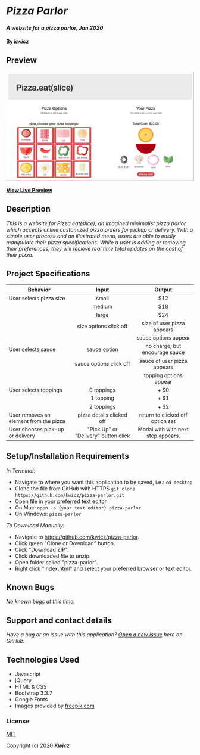 # _Pizza Parlor_

#### _A website for a pizza parlor, Jan 2020_

#### By _**kwicz**_


## Preview

![Landing Page Preview](/img/pizza-parlor.png)

**[View Live Preview](https://kwicz.github.io/pizza-parlor)**

## Description

_This is a website for Pizza.eat(slice), an imagined minimalist pizza parlor which accepts online customized pizza orders for pickup or delivery.  With a simple user process and an illustrated menu, users are able to easily manipulate their pizza specifications. While a user is adding or removing their preferences, they will recieve real time total updates on the cost of their pizza._

## Project Specifications

| Behavior | Input | Output |
|---|:---:|:---:|
|User selects pizza size|small|$12|
||medium|$18|
||large|$24|
||size options click off|size of user pizza appears|
|||sauce options appear|
|User selects sauce|sauce option|no charge, but encourage sauce|
||sauce options click off|sauce of user pizza appears|
|||topping options appear|
|User selects toppings|0 toppings|+ $0|
||1 topping|+ $1|
||2 toppings|+ $2|
|User removes an element from the pizza|pizza details clicked off|return to clicked off option set|
|User chooses pick-up or delivery|"Pick Up" or "Delivery" button click|Modal with with next step appears.|


## Setup/Installation Requirements

_In Terminal:_

* Navigate to where you want this application to be saved, i.e.:
```cd desktop```
* Clone the file from GitHub with HTTPS
```git clone https://github.com/kwicz/pizza-parlor.git```
* Open file in your preferred text editor
* On Mac: ```open -a {your text editor} pizza-parlor```
* On Windows: ```pizza-parlor```

_To Download Manually:_

* Navigate to https://github.com/kwicz/pizza-parlor.
* Click green "Clone or Download" button.
* Click "Download ZIP".
* Click downloaded file to unzip.
* Open folder called "pizza-parlor".
* Right click "index.html" and select your preferred browser or text editor.

## Known Bugs

_No known bugs at this time._

## Support and contact details

_Have a bug or an issue with this application? [Open a new issue](https://github.com/kwicz/pizza-parlor/issues) here on GitHub._

## Technologies Used

* Javascript
* jQuery
* HTML & CSS
* Bootstrap 3.3.7
* Google Fonts
* Images provided by [freepik.com](https://www.freepik.com/free-vector/flat-ingredients-pizza_911168.htm)

### License

[MIT](https://choosealicense.com/licenses/mit/)

Copyright (c) 2020 **_Kwicz_**